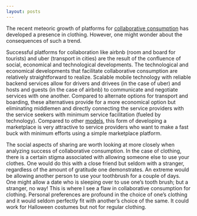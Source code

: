 ```yaml
---
layout: posts
---
```


The recent meteoric growth of platforms for [collaborative consumption] has developed a presence in clothing. However, one might wonder about the consequences of such a trend.

Successful platforms for collaboration like airbnb (room and board for tourists) and uber (transport in cities) are the result of the confluence of social, economical and technological developments. The technological and economical developments that facilitate collaborative consumption are relatively straightforward to realize. Scalable mobile technology with reliable backend services allow for drivers and drivees (in the case of uber) and hosts and guests (in the case of airbnb) to communicate and negotiate services with one another. Compared to alternate options for transport and boarding, these alternatives provide for a more economical option but eliminating middlemen and directly connecting the service providers with the service seekers with minimum service facilitation (fueled by technology). Compared to other [models], this form of developing a marketplace is very attractive to service providers who want to make a fast buck with minimum efforts using a simple marketplace platform.

The social aspects of sharing are worth looking at more closely when analyzing success of collaborative consumption. In the case of clothing, there is a certain stigma associated with allowing someone else to use your clothes. One would do this with a close friend but seldom with a stranger, regardless of the amount of gratitude one demonstrates. An extreme would be allowing another person to use your toothbrush for a couple of days. One might allow a date who is sleeping over to use one’s tooth brush; but a stranger, no way! This is where I see a flaw in collaborative consumption for clothing. Personal preferences are profound in the choice of one’s clothing and it would seldom perfectly fit with another’s choice of the same. It could work for Halloween costumes but not for regular clothing.

[collaborative consumption]: http://www.businessinsider.com/the-success-of-the-sharing-economy-2014-2
[models]: http://marketrealist.com/2015/11/understanding-pricelines-business-model/